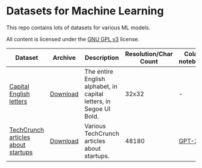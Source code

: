 # Datasets for Machine Learning
This repo contains lots of datasets for various ML models.

All content is licensed under the [GNU GPL v3](LICENSE) license.

| Dataset | Archive | Description | Resolution/Char Count | Colab notebook |
| ------- | ------- | ----------- | --------------------- | -------------- |
| [Capital English letters](Capital_English_alphabet) | [Download](Archives/Capital_English_alphabet.zip) | The entire English alphabet, in capital letters, in Segoe UI Bold. | 32x32 | - |
| [TechCrunch articles about startups](TechCrunch) | [Download](TechCrunch/techcrunch.txt) | Various TechCrunch articles about startups. | 48180 | [GPT-2](TechCrunch/TechCrunch_GPT_2.ipynb)
